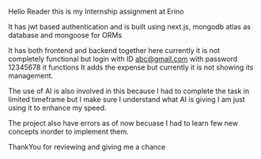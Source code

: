 Hello Reader this is my Internship assignment at Erino 

It has jwt based authentication and is built using next.js, mongodb atlas as database and mongoose for ORMs

It has both frontend and backend together here currently it is not completely functional but login with ID abc@gmail.com with password 12345678  it functions It adds the expense but currently it is not showing its management.

The use of AI is also involved in this because I had to complete the task in limited timeframe but I make sure I understand what AI is giving I am just using it to enhance my speed.

The project also have errors as of now becuase I had to learn few new concepts inorder to implement them.

ThankYou for reviewing and giving me a chance

